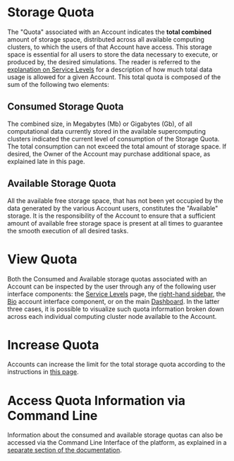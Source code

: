 # Storage Quota

The "Quota" associated with an Account indicates the **total combined** amount of storage space, distributed across all available computing clusters, to which the users of that Account have access. This storage space is essential for all users to store the data necessary to execute, or produced by, the desired simulations. The reader is referred to the [explanation on Service Levels](service-levels.md) for a description of how much total data usage is allowed for a given Account. This total quota is composed of the sum of the following two elements:

## Consumed Storage Quota

The combined size, in Megabytes (Mb) or Gigabytes (Gb), of all computational data currently stored in the available supercomputing clusters indicated the current level of consumption of the Storage Quota. The total consumption can not exceed the total amount of storage space. If desired, the Owner of the Account may purchase additional space, as explained late in this page. 

## Available Storage Quota

All the available free storage space, that has not been yet occupied by the data generated by the various Account users, constitutes the "Available" storage. It is the responsibility of the Account to ensure that a sufficient amount of available free storage space is present at all times to guarantee the smooth execution of all desired tasks. 

# View Quota

Both the Consumed and Available storage quotas associated with an Account can be inspected by the user through any of the following user interface components: the [Service Levels](ui/service-level.md) page, the [right-hand sidebar](//ui/right-sidebar.md), the [Bio](ui/bio.md) account interface component, or on the main [Dashboard](/ui/specific/dashboard.md). In the latter three cases, it is possible to visualize such quota information broken down across each individual computing cluster node available to the Account. 

# Increase Quota

Accounts can increase the limit for the total storage quota according to the instructions in [this page](accounting/increase-balance.md).

# Access Quota Information via Command Line

Information about the consumed and available storage quotas can also be accessed via the Command Line Interface of the platform, as explained in a [separate section of the documentation](/infrastructure/storage.md).
